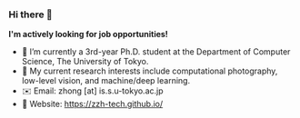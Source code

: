 ### Hi there 👋

**I'm actively looking for job opportunities!**

- 🌱 I’m currently a 3rd-year Ph.D. student at the Department of Computer Science, The University of Tokyo.
- 🔭 My current research interests include computational photography, low-level vision, and machine/deep learning.
- :envelope: Email: zhong [at] is.s.u-tokyo.ac.jp
- :watermelon: Website: https://zzh-tech.github.io/
